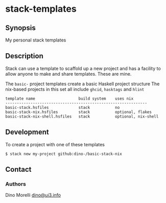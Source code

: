 # stack-templates


## Synopsis

My personal stack templates


## Description

Stack can use a template to scaffold up a new project and has a facility to
allow anyone to make and share templates. These are mine.

The `basic-` project templates create a basic Haskell project structure
The nix-based projects in this set all include `ghcid`, `hasktags` and `hlint`

    template name                   build system    uses nix
    --------------------------------------------------------------
    basic-stack.hsfiles             stack           no
    basic-stack-nix.hsfiles         stack           optional, flakes
    basic-stack-nix-shell.hsfiles   stack           optional, nix-shell

## Development

To create a project with one of these templates

    $ stack new my-project github:dino-/basic-stack-nix


## Contact

### Authors

Dino Morelli <dino@ui3.info>
